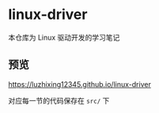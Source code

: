 # linux-driver

本仓库为 Linux 驱动开发的学习笔记

## 预览

https://luzhixing12345.github.io/linux-driver

对应每一节的代码保存在 `src/` 下
